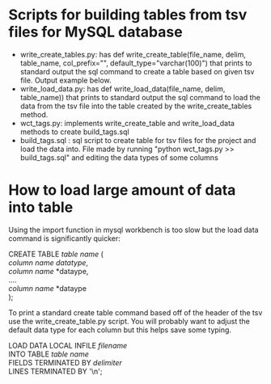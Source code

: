 # Scripts for building tables from tsv files for MySQL database

- write_create_tables.py: has def write_create_table(file_name, delim, table_name, col_prefix="", default_type="varchar(100)") that prints to standard output the sql command to create a table based on given tsv file. Output example below.
- write_load_data.py: has def write_load_data(file_name, delim, table_name)) that prints to standard output the sql command to load the data from the tsv file into the table created by the write_create_tables method.
- wct_tags.py: implements write_create_table and write_load_data methods to create build_tags.sql
- build_tags.sql : sql script to create table for tsv files for the project and load the data into. File made by running "python wct_tags.py >> build_tags.sql" and editing the data types of some columns 

# How to load large amount of data into table

Using the import function in mysql workbench is too slow but the 
load data command is significantly quicker:             

CREATE TABLE *table name* (          
    *column name* *datatype*,    
    *column name* *dataype,        
    ....                    
    *column name* *dataype                    
);               
                
To print a standard create table command based off of the header of the
tsv use the write_create_table.py script. You will probably want to adjust
the default data type for each column  but this helps save some typing.

LOAD DATA LOCAL INFILE *filename*                   
INTO TABLE *table name*                     
FIELDS TERMINATED BY *delimiter*                       
LINES TERMINATED BY '\n';                      
